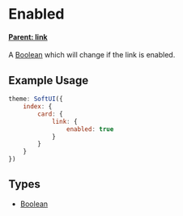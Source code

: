 # Enabled
#### **[Parent: link](/docs/index/card/link/)**

A [Boolean](https://developer.mozilla.org/en-US/docs/Web/JavaScript/Reference/Global_Objects/Boolean) which will change if the link is enabled.

## Example Usage
```js
theme: SoftUI({
    index: {
        card: {
            link: {
                enabled: true
            }
        }
    }
})
```

## Types
- [Boolean](https://developer.mozilla.org/en-US/docs/Web/JavaScript/Reference/Global_Objects/Boolean)
